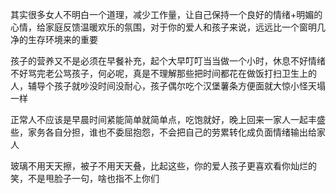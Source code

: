 



其实很多女人不明白一个道理，减少工作量，让自己保持一个良好的情绪+明媚的心情，给家庭反馈温暖欢乐的氛围，对于你的爱人和孩子来说，远远比一个窗明几净的生存环境来的重要

孩子的营养又不是必须在早餐补充，起个大早叮叮当当做一个小时，休息不好情绪不好骂完老公骂孩子，何必呢，真是不理解那些把时间都花在做饭打扫卫生上的人，辅导个孩子就吵没时间没耐心，孩子偶尔吃个汉堡薯条方便面就大惊小怪天塌一样

正常人不应该是早晨时间紧能简单就简单点，吃饱就好，晚上回来一家人一起丰盛些，家务各自分担，谁也不委屈抱怨，不会把自己的劳累转化成负面情绪输出给家人

玻璃不用天天擦，被子不用天天叠，比起这些，你的爱人孩子更喜欢看你灿烂的笑，不是甩脸子一句，啥也指不上你们





